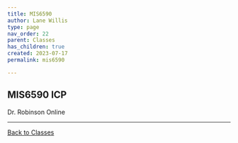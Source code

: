 ```yaml
---
title: MIS6590
author: Lane Willis
type: page
nav_order: 22
parent: Classes
has_children: true
created: 2023-07-17
permalink: mis6590

---
```


## MIS6590 ICP

Dr. Robinson
Online

---

[Back to Classes](/notes/classes)